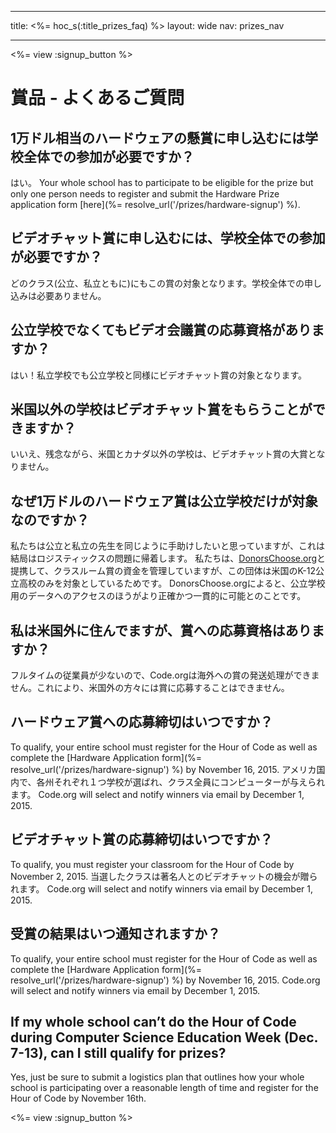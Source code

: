* * *

title: <%= hoc_s(:title_prizes_faq) %> layout: wide nav: prizes_nav

* * *

<%= view :signup_button %>

# 賞品 - よくあるご質問

## 1万ドル相当のハードウェアの懸賞に申し込むには学校全体での参加が必要ですか？

はい。 Your whole school has to participate to be eligible for the prize but only one person needs to register and submit the Hardware Prize application form [here](%= resolve_url('/prizes/hardware-signup') %).

## ビデオチャット賞に申し込むには、学校全体での参加が必要ですか？

どのクラス(公立、私立ともに)にもこの賞の対象となります。学校全体での申し込みは必要ありません。

## 公立学校でなくてもビデオ会議賞の応募資格がありますか？

はい！私立学校でも公立学校と同様にビデオチャット賞の対象となります。

## 米国以外の学校はビデオチャット賞をもらうことができますか？

いいえ、残念ながら、米国とカナダ以外の学校は、ビデオチャット賞の大賞となりません。

## なぜ1万ドルのハードウェア賞は公立学校だけが対象なのですか？

私たちは公立と私立の先生を同じように手助けしたいと思っていますが、これは結局はロジスティックスの問題に帰着します。 私たちは、[DonorsChoose.org](http://donorschoose.org)と提携して、クラスルーム賞の資金を管理していますが、この団体は米国のK-12公立高校のみを対象としているためです。 DonorsChoose.orgによると、公立学校用のデータへのアクセスのほうがより正確かつ一貫的に可能とのことです。

## 私は米国外に住んでますが、賞への応募資格はありますか？

フルタイムの従業員が少ないので、Code.orgは海外への賞の発送処理ができません。これにより、米国外の方々には賞に応募することはできません。

## ハードウェア賞への応募締切はいつですか？

To qualify, your entire school must register for the Hour of Code as well as complete the [Hardware Application form](%= resolve_url('/prizes/hardware-signup') %) by November 16, 2015. アメリカ国内で、各州それぞれ１つ学校が選ばれ、クラス全員にコンピューターが与えられます。 Code.org will select and notify winners via email by December 1, 2015.

## ビデオチャット賞の応募締切はいつですか？

To qualify, you must register your classroom for the Hour of Code by November 2, 2015. 当選したクラスは著名人とのビデオチャットの機会が贈られます。 Code.org will select and notify winners via email by December 1, 2015.

## 受賞の結果はいつ通知されますか？

To qualify, your entire school must register for the Hour of Code as well as complete the [Hardware Application form](%= resolve_url('/prizes/hardware-signup') %) by November 16, 2015. Code.org will select and notify winners via email by December 1, 2015.

## If my whole school can’t do the Hour of Code during Computer Science Education Week (Dec. 7-13), can I still qualify for prizes?

Yes, just be sure to submit a logistics plan that outlines how your whole school is participating over a reasonable length of time and register for the Hour of Code by November 16th.

<%= view :signup_button %>
